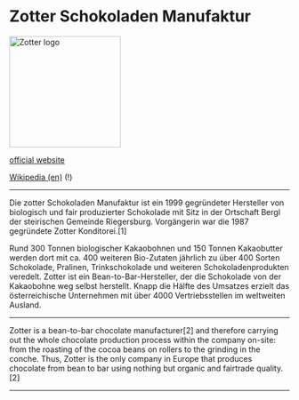 # Zotter Schokoladen Manufaktur

<img src="https://upload.wikimedia.org/wikipedia/commons/0/03/Zotter_Logo.svg" height="200" alt="Zotter logo">   

[official website](https://www.zotter.at/en/homepage.html)

[Wikipedia (en)](https://en.wikipedia.org/wiki/Zotter_Schokoladen_Manufaktur) (!)

---

Die zotter Schokoladen Manufaktur ist ein 1999 gegründeter Hersteller von biologisch und fair produzierter Schokolade mit Sitz in der Ortschaft Bergl der steirischen Gemeinde Riegersburg. Vorgängerin war die 1987 gegründete Zotter Konditorei.[1]

Rund 300 Tonnen biologischer Kakaobohnen und 150 Tonnen Kakaobutter werden dort mit ca. 400 weiteren Bio-Zutaten jährlich zu über 400 Sorten Schokolade, Pralinen, Trinkschokolade und weiteren Schokoladenprodukten veredelt. Zotter ist ein Bean-to-Bar-Hersteller, der die Schokolade von der Kakaobohne weg selbst herstellt. Knapp die Hälfte des Umsatzes erzielt das österreichische Unternehmen mit über 4000 Vertriebsstellen im weltweiten Ausland.   

---

Zotter is a bean-to-bar chocolate manufacturer[2] and therefore carrying out the whole chocolate production process within the company on-site: from the roasting of the cocoa beans on rollers to the grinding in the conche. Thus, Zotter is the only company in Europe that produces chocolate from bean to bar using nothing but organic and fairtrade quality.[2]

---
